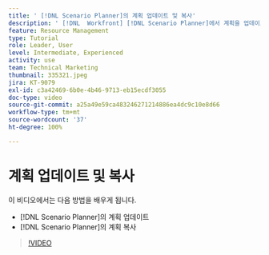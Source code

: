 ```yaml
---
title: ' [!DNL Scenario Planner]의 계획 업데이트 및 복사'
description: ' [!DNL  Workfront] [!DNL Scenario Planner]에서 계획을 업데이트하거나 복사하는 방법을 알아봅니다.'
feature: Resource Management
type: Tutorial
role: Leader, User
level: Intermediate, Experienced
activity: use
team: Technical Marketing
thumbnail: 335321.jpeg
jira: KT-9079
exl-id: c3a42469-6b0e-4b46-9713-eb15ecdf3055
doc-type: video
source-git-commit: a25a49e59ca483246271214886ea4dc9c10e8d66
workflow-type: tm+mt
source-wordcount: '37'
ht-degree: 100%

---
```


# 계획 업데이트 및 복사

이 비디오에서는 다음 방법을 배우게 됩니다.

* [!DNL Scenario Planner]의 계획 업데이트
* [!DNL Scenario Planner]의 계획 복사

>[!VIDEO](https://video.tv.adobe.com/v/335321/?quality=12&learn=on)
